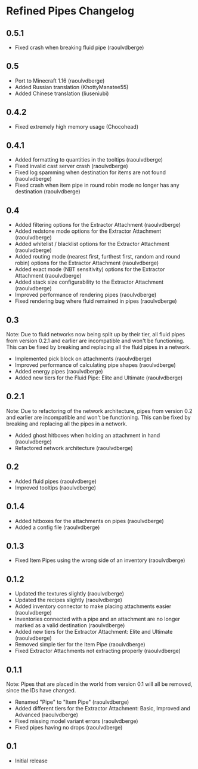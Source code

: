 # Refined Pipes Changelog

## 0.5.1

- Fixed crash when breaking fluid pipe (raoulvdberge)

## 0.5

- Port to Minecraft 1.16 (raoulvdberge)
- Added Russian translation (KhottyManatee55)
- Added Chinese translation (liuseniubi)

## 0.4.2

- Fixed extremely high memory usage (Chocohead)

## 0.4.1
- Added formatting to quantities in the tooltips (raoulvdberge)
- Fixed invalid cast server crash (raoulvdberge)
- Fixed log spamming when destination for items are not found (raoulvdberge)
- Fixed crash when item pipe in round robin mode no longer has any destination (raoulvdberge)

## 0.4
- Added filtering options for the Extractor Attachment (raoulvdberge)
- Added redstone mode options for the Extractor Attachment (raoulvdberge)
- Added whitelist / blacklist options for the Extractor Attachment (raoulvdberge)
- Added routing mode (nearest first, furthest first, random and round robin) options for the Extractor Attachment (raoulvdberge)
- Added exact mode (NBT sensitivity) options for the Extractor Attachment (raoulvdberge)
- Added stack size configurability to the Extractor Attachment (raoulvdberge)
- Improved performance of rendering pipes (raoulvdberge)
- Fixed rendering bug where fluid remained in pipes (raoulvdberge)

## 0.3
Note: Due to fluid networks now being split up by their tier, all fluid pipes from version 0.2.1 and earlier are incompatible and won't be functioning. This can be fixed by breaking and replacing all the fluid pipes in a network.

- Implemented pick block on attachments (raoulvdberge)
- Improved performance of calculating pipe shapes (raoulvdberge)
- Added energy pipes (raoulvdberge)
- Added new tiers for the Fluid Pipe: Elite and Ultimate (raoulvdberge)

## 0.2.1
Note: Due to refactoring of the network architecture, pipes from version 0.2 and earlier are incompatible and won't be functioning. This can be fixed by breaking and replacing all the pipes in a network.

- Added ghost hitboxes when holding an attachment in hand (raoulvdberge)
- Refactored network architecture (raoulvdberge)

## 0.2
- Added fluid pipes (raoulvdberge)
- Improved tooltips (raoulvdberge)

## 0.1.4
- Added hitboxes for the attachments on pipes (raoulvdberge)
- Added a config file (raoulvdberge)

## 0.1.3
- Fixed Item Pipes using the wrong side of an inventory (raoulvdberge)

## 0.1.2
- Updated the textures slightly (raoulvdberge)
- Updated the recipes slightly (raoulvdberge)
- Added inventory connector to make placing attachments easier (raoulvdberge)
- Inventories connected with a pipe and an attachment are no longer marked as a valid destination (raoulvdberge)
- Added new tiers for the Extractor Attachment: Elite and Ultimate (raoulvdberge)
- Removed simple tier for the Item Pipe (raoulvdberge)
- Fixed Extractor Attachments not extracting properly (raoulvdberge)

## 0.1.1
Note: Pipes that are placed in the world from version 0.1 will all be removed, since the IDs have changed.

- Renamed "Pipe" to "Item Pipe" (raoulvdberge)
- Added different tiers for the Extractor Attachment: Basic, Improved and Advanced (raoulvdberge)
- Fixed missing model variant errors (raoulvdberge)
- Fixed pipes having no drops (raoulvdberge)

## 0.1
- Initial release
